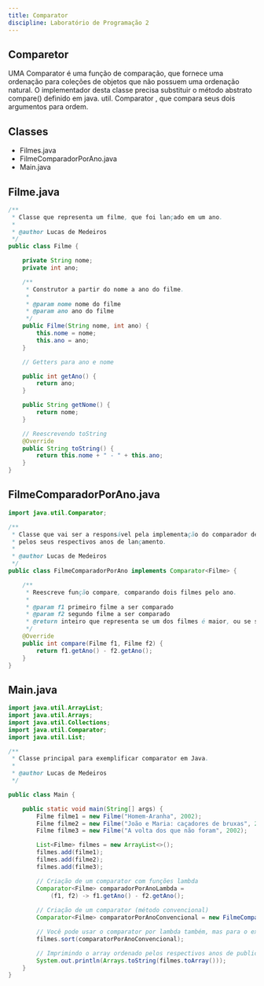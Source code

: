 ```yaml
---
title: Comparator 
discipline: Laboratório de Programação 2
---
```


## Comparetor 

UMA Comparator é uma função de comparação, que fornece uma ordenação para coleções de objetos que não possuem uma ordenação natural. O implementador desta classe precisa substituir o método abstrato compare() definido em java. util. Comparator , que compara seus dois argumentos para ordem.

## Classes

- Filmes.java
- FilmeComparadorPorAno.java
- Main.java

## Filme.java

```java
/**
 * Classe que representa um filme, que foi lançado em um ano.
 * 
 * @author Lucas de Medeiros
 */
public class Filme {

    private String nome;
    private int ano;

    /**
     * Construtor a partir do nome a ano do filme.
     * 
     * @param nome nome do filme
     * @param ano ano do filme
     */
    public Filme(String nome, int ano) {
        this.nome = nome;
        this.ano = ano;
    }

    // Getters para ano e nome

    public int getAno() {
        return ano;
    }

    public String getNome() {
        return nome;
    }

    // Reescrevendo toString
    @Override
    public String toString() {
        return this.nome + " - " + this.ano;
    }
}
```

## FilmeComparadorPorAno.java
```java
import java.util.Comparator;

/**
 * Classe que vai ser a responsável pela implementação do comparador de dois filmes
 * pelos seus respectivos anos de lançamento.
 * 
 * @author Lucas de Medeiros
 */
public class FilmeComparadorPorAno implements Comparator<Filme> {

    /**
     * Reescreve função compare, comparando dois filmes pelo ano.
     * 
     * @param f1 primeiro filme a ser comparado
     * @param f2 segundo filme a ser comparado
     * @return inteiro que representa se um dos filmes é maior, ou se são iguais.
     */
    @Override
    public int compare(Filme f1, Filme f2) {
        return f1.getAno() - f2.getAno();
    }
}
```
## Main.java

```java
import java.util.ArrayList;
import java.util.Arrays;
import java.util.Collections;
import java.util.Comparator;
import java.util.List;

/**
 * Classe principal para exemplificar comparator em Java.
 * 
 * @author Lucas de Medeiros
 */

public class Main {

    public static void main(String[] args) {
        Filme filme1 = new Filme("Homem-Aranha", 2002);
        Filme filme2 = new Filme("João e Maria: caçadores de bruxas", 2013);
        Filme filme3 = new Filme("A volta dos que não foram", 2002);

        List<Filme> filmes = new ArrayList<>();
        filmes.add(filme1);
        filmes.add(filme2);
        filmes.add(filme3);

        // Criação de um comparator com funções lambda
        Comparator<Filme> comparadorPorAnoLambda = 
            (f1, f2) -> f1.getAno() - f2.getAno();
        
        // Criação de um comparator (método convencional)
        Comparator<Filme> comparatorPorAnoConvencional = new FilmeComparadorPorAno();

        // Você pode usar o comparator por lambda também, mas para o exemplo, vamos usar o convencional.
        filmes.sort(comparatorPorAnoConvencional);

        // Imprimindo o array ordenado pelos respectivos anos de publicação.
        System.out.println(Arrays.toString(filmes.toArray()));
    }
}
```
